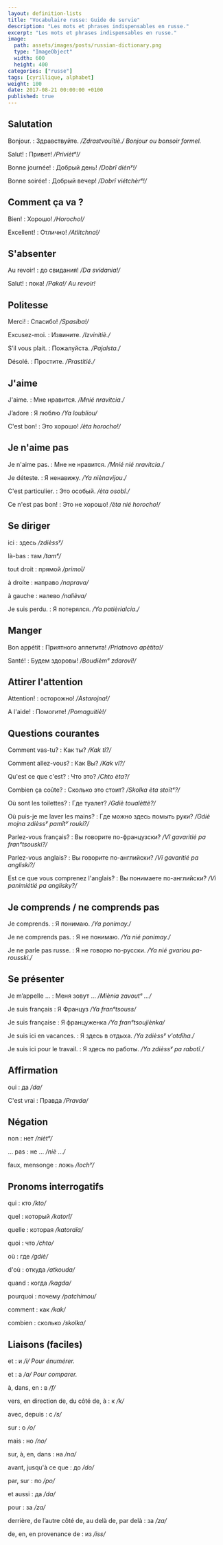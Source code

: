 ```yaml
---
layout: definition-lists
title: "Vocabulaire russe: Guide de survie"
description: "Les mots et phrases indispensables en russe."
excerpt: "Les mots et phrases indispensables en russe."
image:
  path: assets/images/posts/russian-dictionary.png
  type: "ImageObject"
  width: 600
  height: 400
categories: ["russe"]
tags: [cyrillique, alphabet]
weight: 100
date: 2017-08-21 00:00:00 +0100
published: true
---
```


## Salutation

Bonjour.
: Здравствуйте.
*/Zdrastvouïtiè./ Bonjour ou bonsoir formel.*

Salut!
: Привет!
*/Priviètᵉ!/*

Bonne journée!
: Добрый день!
*/Dobrî diénʸ!/*

Bonne soirée!
: Добрый вечер!
*/Dobrî viétchèrᵉ!/*


## Comment ça va ?

Bien!
: Хорошо!
*/Horocho!/*

Excellent!
: Отлично!
*/Atlitchna!/*


## S'absenter

Au revoir!
: до свидания!
*/Da svidania!/*

Salut!
: пока!
*/Paka!/ Au revoir!*


## Politesse

Merci!
: Спасибо!
*/Spasiba!/*

Excusez-moi.
: Извините.
*/Izvinitiè./*

S’il vous plait.
: Пожалуйста.
*/Pajalsta./*

Désolé.
: Простите.
*/Prastitié./*


## J'aime

J'aime.
: Мне нравится.
*/Mnié nravitcia./*

J’adore
: Я люблю
*/Ya loubliou/*

C'est bon!
: Это хорошо!
*/èta horocho!/*


## Je n'aime pas

Je n'aime pas.
: Мне не нравится.
*/Mnié nié nravitcia./*

Je déteste.
: Я ненавижу.
*/Ya niènavijou./*

C'est particulier.
: Это особый.
*/èta osobî./*

Ce n'est pas bon!
: Это не хорошо!
*/èta nié horocho!/*



## Se diriger

ici
: здесь
*/zdièssʸ/*

là-bas
: там
*/tamᵉ/*

tout droit
: прямой
*/primoï/*

à droite
: направо
*/naprava/*

à gauche
: налево
*/nalièva/*

Je suis perdu.
: Я потерялся.
*/Ya patièrialcia./*


## Manger

Bon appétit
: Приятного аппетита!
*/Priatnovo apètita!/*

Santé!
: Будем здоровы!
*/Boudièmᵉ zdarovî!/*


## Attirer l'attention

Attention!
: осторожно!
*/Astarojna!/*

A l'aide!
: Помогите!
*/Pomaguitiè!/*


## Questions courantes

Comment vas-tu?
: Как ты?
*/Kak tî?/*

Comment allez-vous?
: Как Вы?
*/Kak vî?/*

Qu'est ce que c'est?
: Что это?
*/Chto èta?/*

Combien ça coûte?
: Сколько это стоит?
*/Skolka èta stoïtᵉ?/*

Où sont les toilettes?
: Где туалет?
*/Gdiè toualèttè?/*

Où puis-je me laver les mains?
: Где можно здесь помыть руки?
*/Gdiè mojna zdièssʸ pamîtʸ rouki?/*

Parlez-vous français?
: Вы говорите по-французски?
*/Vî gavaritié pa franᵉtsouski?/*

Parlez-vous anglais?
: Вы говорите по-английски?
*/Vî gavaritié pa angliski?/*

Est ce que vous comprenez l'anglais?
: Вы понимаете по-английски?
*/Vi panimiétié pa anglisky?/*


## Je comprends / ne comprends pas

Je comprends.
: Я понимаю.
*/Ya ponimay./*

Je ne comprends pas.
: Я не понимаю.
*/Ya nié ponimay./*

Je ne parle pas russe.
: Я не говорю по-русски.
*/Ya nié gvariou pa-rousski./*


## Se présenter

Je m’appelle …
: Меня зовут …
*/Miènia zavoutᵉ …/*

Je suis français
: Я Француз
*/Ya franᵉtsouss/*

Je suis française
: Я француженка
*/Ya franᵉtsoujiènka/*

Je suis ici en vacances.
: Я здесь в отдыха.
*/Ya zdièssʸ v'otdîha./*

Je suis ici pour le travail.
: Я здесь по работы.
*/Ya zdièssʸ pa rabotî./*


##  Affirmation

oui
: да
*/da/*

C'est vrai
: Правда
*/Pravda/*


## Négation

non
: нет
*/niètᵉ/*

… pas
: не …
*/niè …/*

faux, mensonge
: ложь
*/lochʸ/*


## Pronoms interrogatifs

qui
: кто
*/kto/*

quel
: который
*/katorî/*

quelle
: которая
*/katoraïa/*

quoi
: что
*/chto/*

où
: где
*/gdiè/*

d'où
: откуда
*/atkouda/*

quand
: когда
*/kagda/*

pourquoi
: почему
*/patchimou/*

comment
: как
*/kak/*

combien
: сколько
*/skolka/*


## Liaisons (faciles)

et
: и
*/i/ Pour énumérer.*

et
: а
*/а/ Pour comparer.*

à, dans, en
: в
*/f/*

vers, en direction de, du côté de, à
: к
*/k/*

avec, depuis
: с
*/s/*

sur
: о
*/o/*

mais
: но
*/no/*

sur, à, en, dans
: на
*/na/*

avant, jusqu'à ce que
: до
*/do/*

par, sur
: по
*/po/*

et aussi
: да
*/da/*

pour
: за
*/za/*

derrière, de l’autre côté de, au delà de, par delà
: за
*/za/*

de, en, en provenance de
: из
*/iss/*
